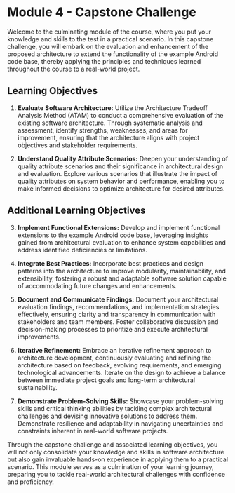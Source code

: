 # Module 4 - Capstone Challenge

Welcome to the culminating module of the course, where you put your knowledge and skills to the test in a practical scenario. In this capstone challenge, you will embark on the evaluation and enhancement of the proposed architecture to extend the functionality of the example Android code base, thereby applying the principles and techniques learned throughout the course to a real-world project.

## Learning Objectives

1. **Evaluate Software Architecture:** Utilize the Architecture Tradeoff Analysis Method (ATAM) to conduct a comprehensive evaluation of the existing software architecture. Through systematic analysis and assessment, identify strengths, weaknesses, and areas for improvement, ensuring that the architecture aligns with project objectives and stakeholder requirements.

2. **Understand Quality Attribute Scenarios:** Deepen your understanding of quality attribute scenarios and their significance in architectural design and evaluation. Explore various scenarios that illustrate the impact of quality attributes on system behavior and performance, enabling you to make informed decisions to optimize architecture for desired attributes.

## Additional Learning Objectives

3. **Implement Functional Extensions:** Develop and implement functional extensions to the example Android code base, leveraging insights gained from architectural evaluation to enhance system capabilities and address identified deficiencies or limitations.

4. **Integrate Best Practices:** Incorporate best practices and design patterns into the architecture to improve modularity, maintainability, and extensibility, fostering a robust and adaptable software solution capable of accommodating future changes and enhancements.

5. **Document and Communicate Findings:** Document your architectural evaluation findings, recommendations, and implementation strategies effectively, ensuring clarity and transparency in communication with stakeholders and team members. Foster collaborative discussion and decision-making processes to prioritize and execute architectural improvements.

6. **Iterative Refinement:** Embrace an iterative refinement approach to architecture development, continuously evaluating and refining the architecture based on feedback, evolving requirements, and emerging technological advancements. Iterate on the design to achieve a balance between immediate project goals and long-term architectural sustainability.

7. **Demonstrate Problem-Solving Skills:** Showcase your problem-solving skills and critical thinking abilities by tackling complex architectural challenges and devising innovative solutions to address them. Demonstrate resilience and adaptability in navigating uncertainties and constraints inherent in real-world software projects.

Through the capstone challenge and associated learning objectives, you will not only consolidate your knowledge and skills in software architecture but also gain invaluable hands-on experience in applying them to a practical scenario. This module serves as a culmination of your learning journey, preparing you to tackle real-world architectural challenges with confidence and proficiency.
